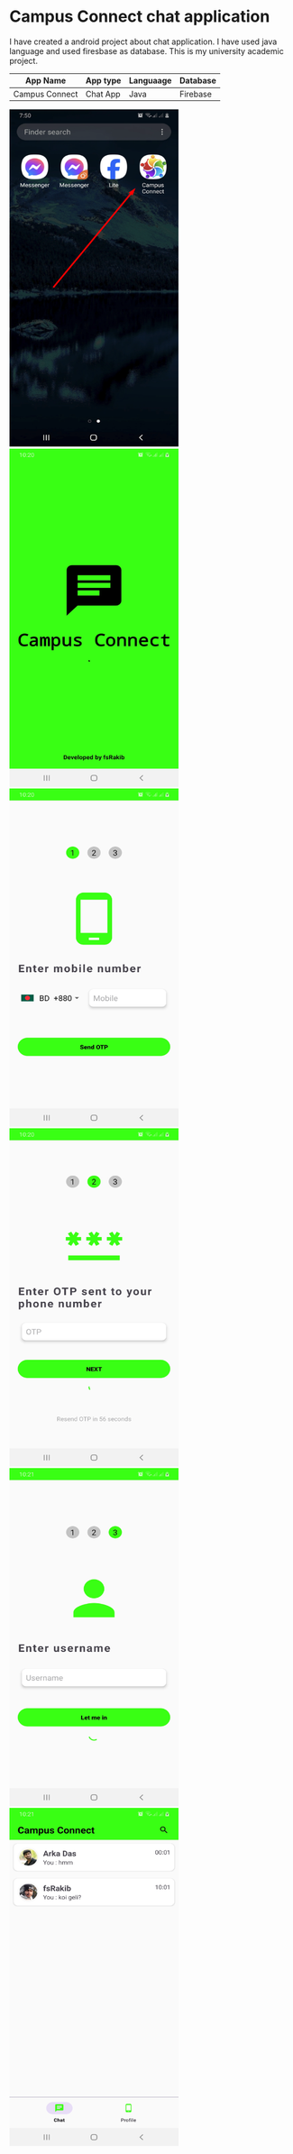 # Campus Connect chat application

I have created a android project about chat application. I have used java language and used firesbase as database.
This is my university academic project.

| App Name | App type | Languaage | Database |
|-|-|-|-|
| Campus Connect | Chat App | Java | Firebase |

<img src ="https://github.com/fsRakib/Campus_Connect/blob/master/asset/Chat%20icon.png" width="300" height="600"> <img src ="https://github.com/fsRakib/Campus_Connect/blob/master/asset/splash_Activity.jpg" width="300" height="600"> <img src ="https://github.com/fsRakib/Campus_Connect/blob/master/asset/enter%20phone.jpg" width="300" height="600"> <img src ="https://github.com/fsRakib/Campus_Connect/blob/master/asset/send%20otp.jpg" width="300" height="600"> <img src ="https://github.com/fsRakib/Campus_Connect/blob/master/asset/enter%20username.jpg" width="300" height="600"> <img src ="https://github.com/fsRakib/Campus_Connect/blob/master/asset/chat%20screen.jpg" width="300" height="600">


